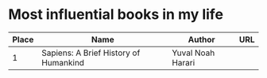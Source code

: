 # Most influential books in my life

| Place | Name | Author | URL |   
| ----  | ---- | ------ | --- |
|   1   | Sapiens: A Brief History of Humankind | Yuval Noah Harari | |